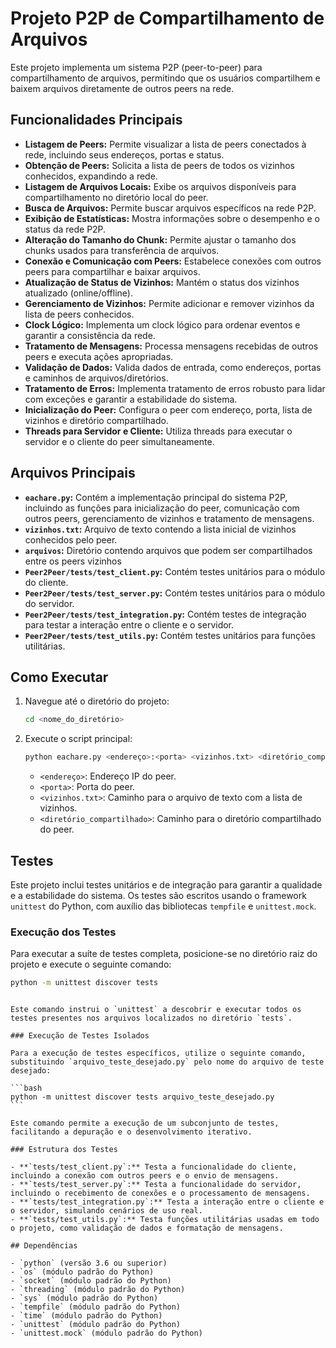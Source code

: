 # Projeto P2P de Compartilhamento de Arquivos

Este projeto implementa um sistema P2P (peer-to-peer) para compartilhamento de arquivos, permitindo que os usuários compartilhem e baixem arquivos diretamente de outros peers na rede.

## Funcionalidades Principais

- **Listagem de Peers:** Permite visualizar a lista de peers conectados à rede, incluindo seus endereços, portas e status.
- **Obtenção de Peers:** Solicita a lista de peers de todos os vizinhos conhecidos, expandindo a rede.
- **Listagem de Arquivos Locais:** Exibe os arquivos disponíveis para compartilhamento no diretório local do peer.
- **Busca de Arquivos:** Permite buscar arquivos específicos na rede P2P.
- **Exibição de Estatísticas:** Mostra informações sobre o desempenho e o status da rede P2P.
- **Alteração do Tamanho do Chunk:** Permite ajustar o tamanho dos chunks usados para transferência de arquivos.
- **Conexão e Comunicação com Peers:** Estabelece conexões com outros peers para compartilhar e baixar arquivos.
- **Atualização de Status de Vizinhos:** Mantém o status dos vizinhos atualizado (online/offline).
- **Gerenciamento de Vizinhos:** Permite adicionar e remover vizinhos da lista de peers conhecidos.
- **Clock Lógico:** Implementa um clock lógico para ordenar eventos e garantir a consistência da rede.
- **Tratamento de Mensagens:** Processa mensagens recebidas de outros peers e executa ações apropriadas.
- **Validação de Dados:** Valida dados de entrada, como endereços, portas e caminhos de arquivos/diretórios.
- **Tratamento de Erros:** Implementa tratamento de erros robusto para lidar com exceções e garantir a estabilidade do sistema.
- **Inicialização do Peer:** Configura o peer com endereço, porta, lista de vizinhos e diretório compartilhado.
- **Threads para Servidor e Cliente:** Utiliza threads para executar o servidor e o cliente do peer simultaneamente.

## Arquivos Principais

- **`eachare.py`:** Contém a implementação principal do sistema P2P, incluindo as funções para inicialização do peer, comunicação com outros peers, gerenciamento de vizinhos e tratamento de mensagens.
- **`vizinhos.txt`:** Arquivo de texto contendo a lista inicial de vizinhos conhecidos pelo peer.
- **`arquivos`:** Diretório contendo arquivos que podem ser compartilhados entre os peers vizinhos
- **`Peer2Peer/tests/test_client.py`:** Contém testes unitários para o módulo do cliente.
- **`Peer2Peer/tests/test_server.py`:** Contém testes unitários para o módulo do servidor.
- **`Peer2Peer/tests/test_integration.py`:** Contém testes de integração para testar a interação entre o cliente e o servidor.
- **`Peer2Peer/tests/test_utils.py`:** Contém testes unitários para funções utilitárias.

## Como Executar

1.  Navegue até o diretório do projeto:

    ```bash
    cd <nome_do_diretório>
    ```

2.  Execute o script principal:

    ```bash
    python eachare.py <endereço>:<porta> <vizinhos.txt> <diretório_compartilhado>
    ```

    - `<endereço>`: Endereço IP do peer.
    - `<porta>`: Porta do peer.
    - `<vizinhos.txt>`: Caminho para o arquivo de texto com a lista de vizinhos.
    - `<diretório_compartilhado>`: Caminho para o diretório compartilhado do peer.

## Testes

Este projeto inclui testes unitários e de integração para garantir a qualidade e a estabilidade do sistema. Os testes são escritos usando o framework `unittest` do Python, com auxílio das bibliotecas `tempfile` e `unittest.mock`.

### Execução dos Testes

Para executar a suíte de testes completa, posicione-se no diretório raiz do projeto e execute o seguinte comando:

```bash
python -m unittest discover tests
```

````

Este comando instrui o `unittest` a descobrir e executar todos os testes presentes nos arquivos localizados no diretório `tests`.

### Execução de Testes Isolados

Para a execução de testes específicos, utilize o seguinte comando, substituindo `arquivo_teste_desejado.py` pelo nome do arquivo de teste desejado:

```bash
python -m unittest discover tests arquivo_teste_desejado.py
```

Este comando permite a execução de um subconjunto de testes, facilitando a depuração e o desenvolvimento iterativo.

### Estrutura dos Testes

- **`tests/test_client.py`:** Testa a funcionalidade do cliente, incluindo a conexão com outros peers e o envio de mensagens.
- **`tests/test_server.py`:** Testa a funcionalidade do servidor, incluindo o recebimento de conexões e o processamento de mensagens.
- **`tests/test_integration.py`:** Testa a interação entre o cliente e o servidor, simulando cenários de uso real.
- **`tests/test_utils.py`:** Testa funções utilitárias usadas em todo o projeto, como validação de dados e formatação de mensagens.

## Dependências

- `python` (versão 3.6 ou superior)
- `os` (módulo padrão do Python)
- `socket` (módulo padrão do Python)
- `threading` (módulo padrão do Python)
- `sys` (módulo padrão do Python)
- `tempfile` (módulo padrão do Python)
- `time` (módulo padrão do Python)
- `unittest` (módulo padrão do Python)
- `unittest.mock` (módulo padrão do Python)
````
